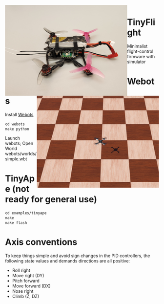 <img src="media/tinyape.jpg" width=400 align="left">
<img src="media/webots2.png" width=400 align="right">

# TinyFlight
Minimalist flight-control firmware with simulator


# Webots

Install [Webots](https://cyberbotics.com/)

```
cd webots
make python
```

Launch webots; Open World webots/worlds/simple.wbt

# TinyApe (not ready for general use)

```
cd examples/tinyape
make
make flash
```

# Axis conventions

To keep things simple and avoid sign changes in the PID controllers, the
following state values and demands directions are all positive:

* Roll right
* Move right (DY)
* Pitch forward
* Move forward (DX)
* Nose right 
* Climb (Z, DZ)

